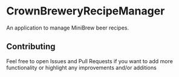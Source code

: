 # CrownBreweryRecipeManager

An application to manage MiniBrew beer recipes.

## Contributing
Feel free to open Issues and Pull Requests if you want to add more functionality or highlight any improvements and/or additions
